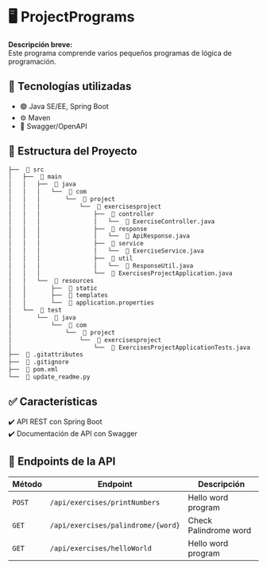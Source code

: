 # 🖥️ ProjectPrograms

**Descripción breve:**  
Este programa comprende varios pequeños programas de lógica de programación. 

## 🚀 Tecnologías utilizadas  
- 🟢 Java SE/EE, Spring Boot  
- ⚙️ Maven
- 📜 Swagger/OpenAPI

## 📂 Estructura del Proyecto
```bash
├──  📂 src
│   ├──  📂 main
│   │   ├──  📂 java
│   │   │   └──  📂 com
│   │   │       └──  📂 project
│   │   │           └──  📂 exercisesproject
│   │   │               ├──  📂 controller
│   │   │               │   └──  📄 ExerciseController.java
│   │   │               ├──  📂 response
│   │   │               │   └──  📄 ApiResponse.java
│   │   │               ├──  📂 service
│   │   │               │   └──  📄 ExerciseService.java
│   │   │               ├──  📂 util
│   │   │               │   └──  📄 ResponseUtil.java
│   │   │               └──  📄 ExercisesProjectApplication.java
│   │   └──  📂 resources
│   │       ├──  📂 static
│   │       ├──  📂 templates
│   │       └──  📄 application.properties
│   └──  📂 test
│       └──  📂 java
│           └──  📂 com
│               └──  📂 project
│                   └──  📂 exercisesproject
│                       └──  📄 ExercisesProjectApplicationTests.java
├──  📄 .gitattributes
├──  📄 .gitignore
├──  📄 pom.xml
└──  📄 update_readme.py
```

## ✅ Características
✔️ API REST con Spring Boot  
✔️ Documentación de API con Swagger

## 📌 Endpoints de la API
<!-- START ENDPOINTS -->
| Método | Endpoint | Descripción |
|--------|----------|-------------|
| `POST` | `/api/exercises/printNumbers` | Hello word program |
| `GET` | `/api/exercises/palindrome/{word}` | Check Palindrome word |
| `GET` | `/api/exercises/helloWorld` | Hello word program |
<!-- END ENDPOINTS -->